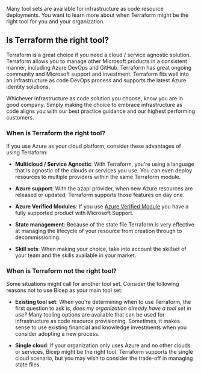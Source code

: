 Many tool sets are available for infrastructure as code resource deployments. You want to learn more about when Terraform might be the right tool for you and your organization.

## Is Terraform the right tool?

Terraform is a great choice if you need a cloud / service agnostic solution. Terraform allows you to manage other Microsoft products in a consistent manner, including Azure DevOps and GitHub. Terraform has great ongoing community and Microsoft support and investment. Terraform fits well into an infrastructure as code DevOps process and supports the latest Azure identity solutions.

Whichever infrastructure as code solution you choose, know you are in good company. Simply making the choice to embrace infrastructure as code aligns you with our best practice guidance and our highest performing customers.

### When is Terraform the right tool?

If you use Azure as your cloud platform, consider these advantages of using Terraform:

- **Multicloud / Service Agnostic**: With Terraform, you're using a language that is agnostic of the clouds or services you use. You can even deploy resources to multiple providers within the same Terraform module.

- **Azure support**: With the azapi provider, when new Azure resources are released or updated, Terraform supports those features on day one.

- **Azure Verified Modules**: If you use [Azure Verified Module](https://aka.ms/avm) you have a fully supported product with Microsoft Support.

- **State management**: Because of the state file Terraform is very effective at managing the lifecycle of your resource from creation through to decommissioning.

- **Skill sets**: When making your choice, take into account the skillset of your team and the skills available in your market.

### When is Terraform not the right tool?

Some situations might call for another tool set. Consider the following reasons not to use Bicep as your main tool set:

- **Existing tool set**: When you're determining when to use Terraform, the first question to ask is, _does my organization already have a tool set in use?_ Many tooling options are available that can be used for infrastructure as code resource provisioning. Sometimes, it makes sense to use existing financial and knowledge investments when you consider adopting a new process.

- **Single cloud**: If your organization only uses Azure and no other clouds or services, Bicep might be the right tool. Terraform supports the single cloud scenario, but you may wish to consider the trade-off in managing state files.
